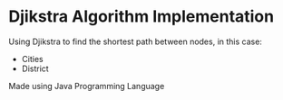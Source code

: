 # Djikstra Algorithm Implementation

Using Djikstra to find the shortest path between nodes, in this case:
- Cities
- District

Made using Java Programming Language

